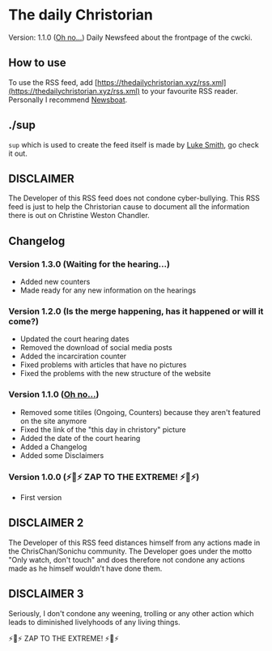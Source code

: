 # The daily Christorian
Version: 1.1.0 ([Oh no...](https://www.youtube.com/watch?v=fg3x_v-645U)) 
Daily Newsfeed about the frontpage of the cwcki.

## How to use
To use the RSS feed, add [https://thedailychristorian.xyz/rss.xml](https://thedailychristorian.xyz/rss.xml) to your favourite RSS reader. Personally I recommend [Newsboat](https://newsboat.org/). 

## ./sup
```sup``` which is used to create the feed itself is made by [Luke Smith](https://github.com/LukeSmithxyz/lb), go check it out.
## DISCLAIMER
The Developer of this RSS feed does not condone cyber-bullying. This RSS feed is just to help the Christorian cause to document all the information there is out on Christine Weston Chandler.

## Changelog
### Version 1.3.0 (Waiting for the hearing...)
- Added new counters
- Made ready for any new information on the hearings

### Version 1.2.0 (Is the merge happening, has it happened or will it come?)
- Updated the court hearing dates
- Removed the download of social media posts
- Added the incarciration counter
- Fixed problems with articles that have no pictures
- Fixed the problems with the new structure of the website

### Version 1.1.0 ([Oh no...](https://www.youtube.com/watch?v=fg3x_v-645U))
- Removed some titiles (Ongoing, Counters) because they aren't featured on the site anymore
- Fixed the link of the "this day in christory" picture
- Added the date of the court hearing
- Added a Changelog
- Added some Disclaimers

### Version 1.0.0 (&#9889;&#128153;&#9889; ZAP TO THE EXTREME! &#9889;&#128153;&#9889;)
- First version

## DISCLAIMER 2
The Developer of this RSS feed distances himself from any actions made in the ChrisChan/Sonichu community. The Developer goes under the motto "Only watch, don't touch" and does therefore not condone any actions made as he himself wouldn't have done them.

## DISCLAIMER 3
Seriously, I don't condone any weening, trolling or any other action which leads to diminished livelyhoods of any living things.

&#9889;&#128153;&#9889; ZAP TO THE EXTREME! &#9889;&#128153;&#9889;
